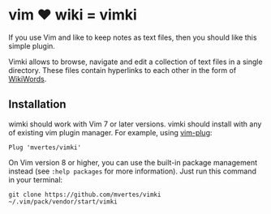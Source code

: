 vim :heart: wiki = vimki
========================

If you use Vim and like to keep notes as text files, then you should
like this simple plugin.

Vimki allows to browse, navigate and edit a collection of text files in
a single directory. These files contain hyperlinks to each other in the
form of [WikiWords].

Installation
------------

wimki should work with Vim 7 or later versions. vimki should install
with any of existing vim plugin manager. For example, using [vim-plug]:

```vim
Plug 'mvertes/vimki'
```

On Vim version 8 or higher, you can use the built-in package management
instead (see `:help packages` for more information). Just run this command
in your terminal:

```console
git clone https://github.com/mvertes/vimki ~/.vim/pack/vendor/start/vimki
```

[vim-plug]: https://github.com/junegunn/vim-plug
[WikiWords]: https://wiki.c2.com/?WikiWord
